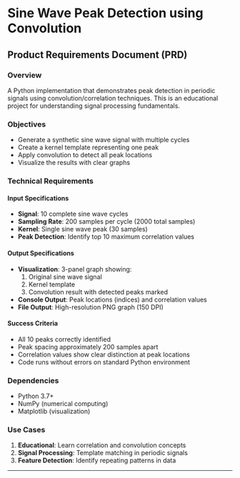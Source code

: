 # Sine Wave Peak Detection using Convolution

## Product Requirements Document (PRD)

### Overview
A Python implementation that demonstrates peak detection in periodic signals using convolution/correlation techniques. This is an educational project for understanding signal processing fundamentals.

### Objectives
- Generate a synthetic sine wave signal with multiple cycles
- Create a kernel template representing one peak
- Apply convolution to detect all peak locations
- Visualize the results with clear graphs

### Technical Requirements

#### Input Specifications
- **Signal**: 10 complete sine wave cycles
- **Sampling Rate**: 200 samples per cycle (2000 total samples)
- **Kernel**: Single sine wave peak (30 samples)
- **Peak Detection**: Identify top 10 maximum correlation values

#### Output Specifications
- **Visualization**: 3-panel graph showing:
  1. Original sine wave signal
  2. Kernel template
  3. Convolution result with detected peaks marked
- **Console Output**: Peak locations (indices) and correlation values
- **File Output**: High-resolution PNG graph (150 DPI)

#### Success Criteria
- All 10 peaks correctly identified
- Peak spacing approximately 200 samples apart
- Correlation values show clear distinction at peak locations
- Code runs without errors on standard Python environment

### Dependencies
- Python 3.7+
- NumPy (numerical computing)
- Matplotlib (visualization)

### Use Cases
1. **Educational**: Learn correlation and convolution concepts
2. **Signal Processing**: Template matching in periodic signals
3. **Feature Detection**: Identify repeating patterns in data

---

